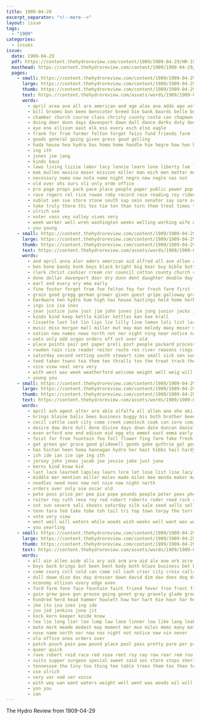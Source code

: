 ```yaml
---
title: 1909-04-29
excerpt_separator: "<!--more-->"
layout: issue
tags:
  - "1909"
categories:
  - issues
issue:
  date: 1909-04-29
  pdf: https://content.thehydroreview.com/content/1909/1909-04-29/HR-1909-04-29.pdf
  masthead: https://content.thehydroreview.com/content/1909/1909-04-29/masthead/HR-1909-04-29.jpg
  pages:
    - small: https://content.thehydroreview.com/content/1909/1909-04-29/small/HR-1909-04-29-01.jpg
      large: https://content.thehydroreview.com/content/1909/1909-04-29/large/HR-1909-04-29-01.jpg
      thumb: https://content.thehydroreview.com/content/1909/1909-04-29/thumbnails/HR-1909-04-29-01.jpg
      text: https://content.thehydroreview.com/assets/words/1909/1909-04-29/HR-1909-04-29-01.txt
      words:
        - april area ave all are american and age alas ana addo ago ast
        - bill brooms bon been benscoter breed bie bank boards belle belong breaker born bowden black bure ballot bradley bros business brown better banks billis boys board block
        - chamber church course class christy county costa can chapman clinton close crate cashier city came call cash come coffee con college care clerk corn
        - doing deer dunn days davenport down dall dance derks duty dooley dick deere darko
        - eye ene ellison east elk ess every esch else eagle
        - frank for from farmer felton forget feiss fund friends farm free firm forland far field first farms findley
        - goods general going given gress good gelling
        - hada house hea hydro has homa home handle hie hegre how hon hills had har
        - ing ith
        - jones joe jang
        - kinds kaus
        - laws living lizzie labor lacy lennie learn lone liberty lum large lemons lass lucky lor les lise lady letter left lydia let law last
        - mak mullen mexico moser mission miller man mich men matter morgan mon mail made mogan mee more may monday miss many members most much
        - necessary noma now nota name night negro new nagle nas not
        - old over ohs ours oli only orde office
        - pro page props pack pace place people paper public power pop pastor popejoy pauls pat pol president per pay pene phe price poll past pues present
        - race rogers rel rice rowan roby record rece reading roy ridenour royal rush
        - sublet sen sue store stone south sup sein senator say sare scott shirley small shall state school sul seo sila shown schaal space sunday smee saturday strong see student she said shey states show safe surplus self strike sour standard
        - take truly thore thi tes tie ton than turn them treat times the trom
        - ulrich use
        - voter vass vey valley vives very
        - week worker well wren washington weeks welling working wife wane wisely wilson work will was write white worst with why witt want
        - you young
    - small: https://content.thehydroreview.com/content/1909/1909-04-29/small/HR-1909-04-29-02.jpg
      large: https://content.thehydroreview.com/content/1909/1909-04-29/large/HR-1909-04-29-02.jpg
      thumb: https://content.thehydroreview.com/content/1909/1909-04-29/thumbnails/HR-1909-04-29-02.jpg
      text: https://content.thehydroreview.com/assets/words/1909/1909-04-29/HR-1909-04-29-02.txt
      words:
        - and april anna alor aders american aid alfred all ave allen are ath ald aye arkansas
        - ben bone bandy bunk boys black bright big bear buy bible butte bank but beed bon blue back bradley better bertha bette barr bayard been blane bais blanch bands breckenridge business bridgeport berlin best buffalo blanc bacon ban bus book begin body bert bonds boschert bros
        - clerk christ cashier cream cor council cotton county church coder crear carrie come collins cutting can cake city charter chambers certain christian coa cora creek cure car crown came councilman col che coffee corn change champagne
        - done dollar davenport door dry dunn dent daughter double day daniels days depot dam dakota
        - earl end every ery ema early
        - fine foster forget from foe felton fey for fresh farm first fost french furnish frank few fill fellows france
        - grain good gregg german grower given guest gripe galloway grado
        - hardware hen hydro hum high has house hastings held home herbert hurry hall had her hatch hor hope hill height horse head hand health hon howard hands habit him hearty
        - ings ice isa inez
        - jean justice june just jim john jones jin jong junior jacks joseph
        - kinds kind keep kettle kibler kettles kan kee krall
        - lissette last let lin lips lie lilly line lemon loli list large light lodge lights little long lee lis lately
        - music miss morgan mall miller mut may man melody many moser missouri market monday matter mills mealy mules mention musi mary made more merica men much mel most morning
        - nation new names news north not ner night ning near notice name nau
        - oats only odd organ orders off ost over old
        - place points pair pot paper preli post people packard process president pan piece polit poi per par price pork pas past person poe port peden picking pail
        - rowden rain rice reader reiter route res river reasons rings roberts rom roy
        - saturday second setting south stewart sims small sick son such sire special sas season ser sauer say seats stand school service she stella step surprise sunny stands san seed send stallion seal sat study sale september see soon sun sandy stock sunday sary sal sultan shelton shreck
        - teed taken towns tea them ten thralls ton the treat track thelma town too trust team times than thing trom thomas teen
        - vice view veal vera very
        - with west was week weatherford welcome weight well weig will went wish ward white works williams why weldon wil willis work want water worth weeks
        - young you
    - small: https://content.thehydroreview.com/content/1909/1909-04-29/small/HR-1909-04-29-03.jpg
      large: https://content.thehydroreview.com/content/1909/1909-04-29/large/HR-1909-04-29-03.jpg
      thumb: https://content.thehydroreview.com/content/1909/1909-04-29/thumbnails/HR-1909-04-29-03.jpg
      text: https://content.thehydroreview.com/assets/words/1909/1909-04-29/HR-1909-04-29-03.txt
      words:
        - april ash agent alter are able alfalfa all allen ane aho aki alexander and anya aubrey aus
        - brings blaine balis bees business buggy bis both brother been biers butter buyer bal but bers buy bur bar begun back bright bank better
        - cecil cattle cash city come creek comstock coak con core comi conran came col care clock caller cotton chance counts cock can company chambers car
        - desire dow dere dull done divine days down date duncan daniels deer depot day double
        - even erford ene end edison eid egg eto emmet east emma early
        - feist for from fountain fea fall flower fing farm fake fresh friday folks felton friends fitzpatrick ford found
        - gat green gar grace good glidewell goods gabe guthrie gal george geary guy gear gean
        - has hinton heen homa hannagan hydro her hast hibbs hail hardy helena homestead house hee hou han horse home head harness
        - ish ide ian ice ige ing ith
        - jersey john jones jacob joe jessie jake just june
        - kerns kind know kid
        - last lace learned lapsley learn lore let lose list line lacy lees light lye
        - middle mer mention miller mules made miles mee monda maker marvin mon many millet mota mary milk miss mills may man
        - needles need noon new not nice now night north
        - orders over only oie oscar old
        - pete poss price per pee pie pope pounds people peter pees phe pachter public phillips press pack pea
        - reiter roy ruth reno rey red robert roberts roder reed rock rom records rei
        - sot sun severe sali shoats saturday silk sale seed sells sell school standard she ship special sin soon son sie set see springs saint seeds sick store sunday smith seller schroder sane sei south stock sica shaw state sees shen seat sapa
        - tenn tara ted take tobe toh tail tri top town torpy the torr tor ten tay tell tona too
        - vote very view
        - west weil will waters while woods wish weeks well want was work wand waterman weatherford week went wheat wife with word weare
        - you yearling
    - small: https://content.thehydroreview.com/content/1909/1909-04-29/small/HR-1909-04-29-04.jpg
      large: https://content.thehydroreview.com/content/1909/1909-04-29/large/HR-1909-04-29-04.jpg
      thumb: https://content.thehydroreview.com/content/1909/1909-04-29/thumbnails/HR-1909-04-29-04.jpg
      text: https://content.thehydroreview.com/assets/words/1909/1909-04-29/HR-1909-04-29-04.txt
      words:
        - all ain allen aide alls ary ask arm are aid ale ane ark acre aca able ater ama and adley asa american ave acres
        - boys back brings but been bent body both blaze business bet bles bis baby buy baer bie breeding bowels billy bottom bank bird big
        - come coury colt cold can came col cash crier city croix calla call cough cheeks close course chambers chair chap china calm cull cary cardinal county
        - dull dowe dise das day dresser down david dim dav does dog drew dear
        - economy ellison every edge even
        - ford farm fone face fountain faint friend fever fron front first fell fee from fred felt firm fust feen for forest free fine
        - gain grew gave gon grouse going gonet gray gravely glade grow good
        - hundred herd head hammer howlett how hor hart hie hour har henke had has home her hydro
        - ibe ito ina ines ing ide
        - jou jed jenkins june jit
        - kock kern keeper koide know
        - lee lie long lier loo lump law lane linner low like lang leak little lung
        - mate mark meade modest may moment mer mun miles mems many mature mine mean mile much made more men man marx
        - nose name north nor now nas night not notice new nin never
        - ola office ones orders over
        - patch pouch pain paw pound place pool pass pretty pure per price people public par pat pale phe pant part poo pile
        - queer quick
        - rave robert reid race red rose rent roy ray row rear rem rou rant remedies
        - suits supper surgeon special sweet said sos store stops sheridan shells set sale see state sand simple stock stamps saw swell standard say sick sparks she stone stand size style snow shadow scott short show showers styles spry surface sir sil schaffner
        - tennessee the tiny tou thing tee table trees them tas then twist times tongue tame tell ture too try twine trip tay ted teed taken thi take
        - use ulrich
        - very var ved ver voice
        - with way wan want waters weight well went was woods wil will write wear weather weatherford why winsor week wich
        - yon you
        - zan
---
```


The Hydro Review from 1909-04-29

<!--more-->

